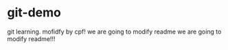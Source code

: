 # git-demo
git learning.
mofidfy by cpf!
we are going to modify readme
we are going to modify readme!!!
